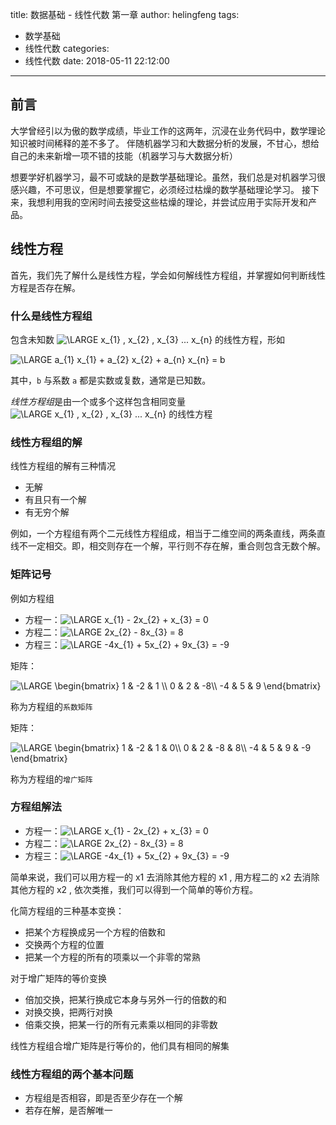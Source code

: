 title: 数据基础 - 线性代数 第一章
author: helingfeng
tags:
  - 数学基础
  - 线性代数
categories:
  - 线性代数
date: 2018-05-11 22:12:00
---
## 前言

大学曾经引以为傲的数学成绩，毕业工作的这两年，沉浸在业务代码中，数学理论知识被时间稀释的差不多了。
伴随机器学习和大数据分析的发展，不甘心，想给自己的未来新增一项不错的技能（机器学习与大数据分析）

想要学好机器学习，最不可或缺的是数学基础理论。虽然，我们总是对机器学习很感兴趣，不可思议，但是想要掌握它，必须经过枯燥的数学基础理论学习。
接下来，我想利用我的空闲时间去接受这些枯燥的理论，并尝试应用于实际开发和产品。

## 线性方程

首先，我们先了解什么是线性方程，学会如何解线性方程组，并掌握如何判断线性方程是否存在解。

### 什么是线性方程组

包含未知数 <img src="http://latex.codecogs.com/gif.latex?\dpi{80}&space;\LARGE&space;x_{1}&space;,&space;x_{2}&space;,&space;x_{3}&space;...&space;x_{n}" title="\LARGE x_{1} , x_{2} , x_{3} ... x_{n}" /> 的线性方程，形如

<img src="http://latex.codecogs.com/png.latex?\dpi{80}&space;\LARGE&space;a_{1}&space;x_{1}&space;&plus;&space;a_{2}&space;x_{2}&space;&plus;&space;a_{n}&space;x_{n}&space;=&space;b" title="\LARGE a_{1} x_{1} + a_{2} x_{2} + a_{n} x_{n} = b" />

其中，`b` 与系数 `a` 都是实数或复数，通常是已知数。

*线性方程组*是由一个或多个这样包含相同变量 <img src="http://latex.codecogs.com/gif.latex?\dpi{80}&space;\LARGE&space;x_{1}&space;,&space;x_{2}&space;,&space;x_{3}&space;...&space;x_{n}" title="\LARGE x_{1} , x_{2} , x_{3} ... x_{n}" /> 的线性方程

### 线性方程组的解

线性方程组的解有三种情况
 - 无解
 - 有且只有一个解
 - 有无穷个解

例如，一个方程组有两个二元线性方程组成，相当于二维空间的两条直线，两条直线不一定相交。即，相交则存在一个解，平行则不存在解，重合则包含无数个解。

### 矩阵记号

例如方程组

- 方程一：<img src="http://latex.codecogs.com/gif.latex?\dpi{80}&space;\LARGE&space;x_{1}&space;-&space;2x_{2}&space;&plus;&space;x_{3}&space;=&space;0" title="\LARGE x_{1} - 2x_{2} + x_{3} = 0" />
- 方程二：<img src="http://latex.codecogs.com/gif.latex?\dpi{80}&space;\LARGE&space;2x_{2}&space;-&space;8x_{3}&space;=&space;8" title="\LARGE 2x_{2} - 8x_{3} = 8" />
- 方程三：<img src="http://latex.codecogs.com/gif.latex?\dpi{80}&space;\LARGE&space;-4x_{1}&space;&plus;&space;5x_{2}&space;&plus;&space;9x_{3}&space;=&space;-9" title="\LARGE -4x_{1} + 5x_{2} + 9x_{3} = -9" />

矩阵：

<img src="http://latex.codecogs.com/gif.latex?\dpi{80}&space;\LARGE&space;\begin{bmatrix}&space;1&space;&&space;-2&space;&&space;1&space;\\&space;0&space;&&space;2&space;&&space;-8\\&space;-4&space;&&space;5&space;&&space;9&space;\end{bmatrix}" title="\LARGE \begin{bmatrix} 1 & -2 & 1 \\ 0 & 2 & -8\\ -4 & 5 & 9 \end{bmatrix}" />

称为方程组的`系数矩阵`

矩阵：

<img src="http://latex.codecogs.com/gif.latex?\dpi{80}&space;\LARGE&space;\begin{bmatrix}&space;1&space;&&space;-2&space;&&space;1&space;&&space;0\\&space;0&space;&&space;2&space;&&space;-8&space;&&space;8\\&space;-4&space;&&space;5&space;&&space;9&space;&&space;-9&space;\end{bmatrix}" title="\LARGE \begin{bmatrix} 1 & -2 & 1 & 0\\ 0 & 2 & -8 & 8\\ -4 & 5 & 9 & -9 \end{bmatrix}" />

称为方程组的`增广矩阵`

### 方程组解法

- 方程一：<img src="http://latex.codecogs.com/gif.latex?\dpi{80}&space;\LARGE&space;x_{1}&space;-&space;2x_{2}&space;&plus;&space;x_{3}&space;=&space;0" title="\LARGE x_{1} - 2x_{2} + x_{3} = 0" />
- 方程二：<img src="http://latex.codecogs.com/gif.latex?\dpi{80}&space;\LARGE&space;2x_{2}&space;-&space;8x_{3}&space;=&space;8" title="\LARGE 2x_{2} - 8x_{3} = 8" />
- 方程三：<img src="http://latex.codecogs.com/gif.latex?\dpi{80}&space;\LARGE&space;-4x_{1}&space;&plus;&space;5x_{2}&space;&plus;&space;9x_{3}&space;=&space;-9" title="\LARGE -4x_{1} + 5x_{2} + 9x_{3} = -9" />

简单来说，我们可以用方程一的 x1 去消除其他方程的 x1 , 用方程二的 x2 去消除其他方程的 x2 , 依次类推，我们可以得到一个简单的等价方程。

化简方程组的三种基本变换：
- 把某个方程换成另一个方程的倍数和
- 交换两个方程的位置
- 把某一个方程的所有的项乘以一个非零的常熟

对于增广矩阵的等价变换
- 倍加交换，把某行换成它本身与另外一行的倍数的和
- 对换交换，把两行对换
- 倍乘交换，把某一行的所有元素乘以相同的非零数

线性方程组合增广矩阵是行等价的，他们具有相同的解集

### 线性方程组的两个基本问题

- 方程组是否相容，即是否至少存在一个解
- 若存在解，是否解唯一

